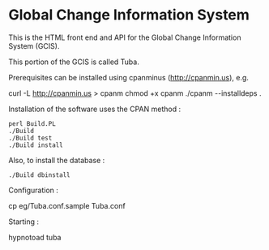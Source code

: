 
Global Change Information System
================================

This is the HTML front end and API for the Global Change Information System (GCIS).

This portion of the GCIS is called Tuba.

Prerequisites can be installed using cpanminus (http://cpanmin.us), e.g.

   curl -L http://cpanmin.us > cpanm
   chmod +x cpanm
   ./cpanm --installdeps .

Installation of the software uses the CPAN method :

    perl Build.PL
    ./Build
    ./Build test
    ./Build install

Also, to install the database :

    ./Build dbinstall

Configuration :

   cp eg/Tuba.conf.sample Tuba.conf

Starting :

   hypnotoad tuba

